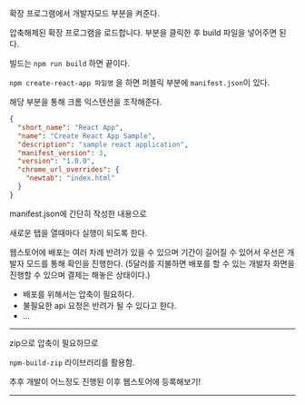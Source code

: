 확장 프로그램에서 개발자모드 부분을 켜준다.

압축해제된 확장 프로그램을 로드합니다. 부분을 클릭한 후 build 파일을 넣어주면 된다.

빌드는 `npm run build` 하면 끝이다.

`npm create-react-app 파일명` 을 하면 퍼블릭 부분에 `manifest.json`이 있다.

해당 부분을 통해 크롬 익스텐션을 조작해준다.

```json
{
  "short_name": "React App",
  "name": "Create React App Sample",
  "description": "sample react application",
  "manifest_version": 3,
  "version": "1.0.0",
  "chrome_url_overrides": {
    "newtab": "index.html"
  }
}
```

manifest.json에 간단히 작성한 내용으로

새로운 탭을 열때마다 실행이 되도록 한다.

웹스토어에 배포는 여러 차례 반려가 있을 수 있으며 기간이 길어질 수 있어서 우선은 개발자 모드를 통해 확인을 진행한다. (5달러를 지불하면 배포를 할 수 있는 개발자 화면을 진행할 수 있으며 결제는 해놓은 상태이다.)

- 배포를 위해서는 압축이 필요하다. 
- 불필요한 api 요청은 반려가 될 수 있다고 한다.
- ...

---

zip으로 압축이 필요하므로

`npm-build-zip` 라이브러리를 활용함.

추후 개발이 어느정도 진행된 이후 웹스토어에 등록해보기!

---
